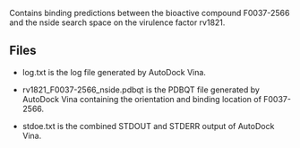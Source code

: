 Contains binding predictions between the bioactive compound F0037-2566 and the nside search space on the virulence factor rv1821.

## Files

- log.txt is the log file generated by AutoDock Vina.

- rv1821_F0037-2566_nside.pdbqt is the PDBQT file generated by AutoDock Vina containing the orientation and binding location of F0037-2566.

- stdoe.txt is the combined STDOUT and STDERR output of AutoDock Vina.

